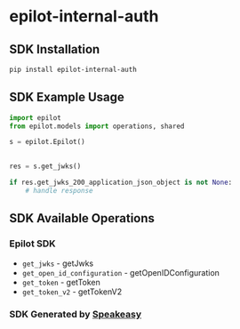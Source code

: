 # epilot-internal-auth

<!-- Start SDK Installation -->
## SDK Installation

```bash
pip install epilot-internal-auth
```
<!-- End SDK Installation -->

## SDK Example Usage
<!-- Start SDK Example Usage -->
```python
import epilot
from epilot.models import operations, shared

s = epilot.Epilot()

    
res = s.get_jwks()

if res.get_jwks_200_application_json_object is not None:
    # handle response
```
<!-- End SDK Example Usage -->

<!-- Start SDK Available Operations -->
## SDK Available Operations

### Epilot SDK

* `get_jwks` - getJwks
* `get_open_id_configuration` - getOpenIDConfiguration
* `get_token` - getToken
* `get_token_v2` - getTokenV2
<!-- End SDK Available Operations -->

### SDK Generated by [Speakeasy](https://docs.speakeasyapi.dev/docs/using-speakeasy/client-sdks)
